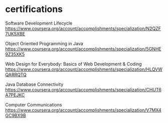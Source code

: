﻿# certifications
Software Development Lifecycle
https://www.coursera.org/account/accomplishments/specialization/N2QZF7UK5XBE

Object Oriented Programming in Java
https://www.coursera.org/account/accomplishments/specialization/5GNHE9Z35XK5

Web Design for Everybody: Basics of Web Development & Coding
https://www.coursera.org/account/accomplishments/specialization/HLQVWQARRQTQ

Java Database Connectivity
https://www.coursera.org/account/accomplishments/specialization/CHUT6A7PEJKC

Computer Communications
https://www.coursera.org/account/accomplishments/specialization/V7MX4GC9BX9B
